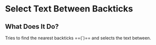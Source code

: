 # Select Text Between Backticks

## What Does It Do?

Tries to find the nearest backticks ==(`)== and selects the text between.
